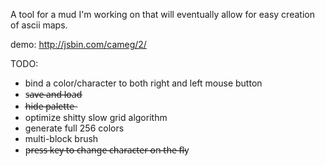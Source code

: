 A tool for a mud I'm working on that will eventually allow for easy creation of ascii maps.

demo: http://jsbin.com/cameg/2/

TODO:
 * bind a color/character to both right and left mouse button
 * s̶a̶v̶e̶ ̶a̶n̶d̶ ̶l̶o̶a̶d̶
 * h̶i̶d̶e̶ ̶p̶a̶l̶e̶t̶t̶e̶
 * optimize shitty slow grid algorithm
 * generate full 256 colors
 * multi-block brush
 * p̶r̶e̶s̶s̶ ̶k̶e̶y̶ ̶t̶o̶ ̶c̶h̶a̶n̶g̶e̶ ̶c̶h̶a̶r̶a̶c̶t̶e̶r̶ ̶o̶n̶ ̶t̶h̶e̶ ̶f̶l̶y
